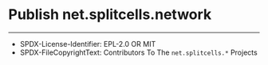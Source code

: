 # Publish net.splitcells.network

----
* SPDX-License-Identifier: EPL-2.0 OR MIT
* SPDX-FileCopyrightText: Contributors To The `net.splitcells.*` Projects